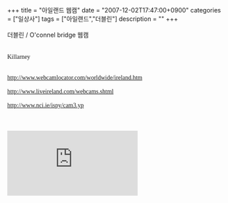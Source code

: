 +++
title = "아일랜드 웹캠"
date = "2007-12-02T17:47:00+0900"
categories = ["일상사"]
tags = ["아일랜드","더블린"]
description = ""
+++
<span class="copyright_entry" style="display:block;" title="아일랜드 웹캠@@**@@http://shed.egloos.com/1676171"></span>
<img src="/attachment/1676171_1.jpg" alt="">
<br>
<br>더블린 / O'connel bridge 웹캠
<br>
<br>
<img src="/attachment/1676171_2.jpg" alt="">
<br>
<br>
<font face="Tahoma">Killarney<br><br><br>http://www.webcamlocator.com/worldwide/ireland.htm<br><br>http://www.liveireland.com/webcams.shtml<br><br>http://www.nci.ie/ispy/cam3.yp<br><br></font>
<br>
<br>
<embed src="http://stream2.netro.ca/allcladdagh" autostart="0" allowscriptaccess="never">
<br> 
<!--
       <rdf:RDF xmlns:rdf="http://www.w3.org/1999/02/22-rdf-syntax-ns#"
		    xmlns:dc="http://purl.org/dc/elements/1.1/"
		    xmlns:trackback="http://madskills.com/public/xml/rss/module/trackback/">
       <rdf:Description
	        rdf:about="http://shed.egloos.com/1676171"
	        dc:identifier="http://shed.egloos.com/1676171"
	        dc:title="아일랜드 웹캠"
	        trackback:ping="http://shed.egloos.com/tb/1676171"/>
       </rdf:RDF>
       -->

<ul></ul>